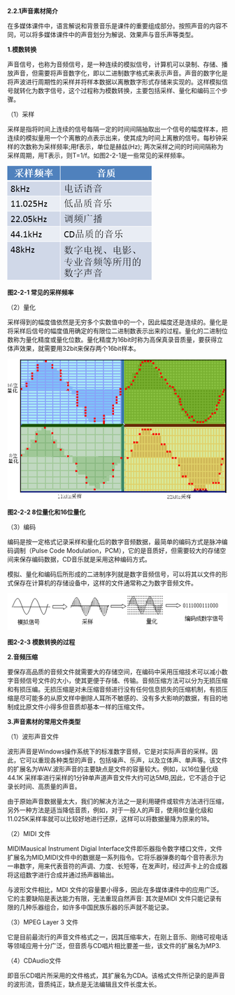 **2.2.1声音素材简介**

在多媒体课件中，语言解说和背景音乐是课件的重要组成部分。按照声音的内容不同，可以将多媒体课件中的声音划分为解说、效果声与音乐声等类型。

**1.模数转换**

声音信号，也称为音频信号，是一种连续的模拟信号，计算机可以录制、存储、播放声音，但需要将声音数字化，即以二进制数字格式来表示声音。声音的数字化是将声波进行周期性的采样并将样本数据以离散数字形式存储来实现的。这样模拟信号就转化为数字信号，这个过程称为模数转换，主要包括采样、量化和编码三个步骤。

（1）采样

采样是指将时间上连续的信号每隔一定的时间间隔抽取出一个信号的幅度样本，把连续的模拟量用一个个离散的点表示出来，使其成为时间上离散的信号。每秒钟采样的次数称为采样频率;用f表示，单位是赫兹\(Hz\); 两次采样之间的时间间隔称为采样周期，用T表示，则T=1/f。如图2-2-1是一些常见的采样频率。

![](/assets/2-2-1.png)

**图2-2-1 常见的采样频率**

（2）量化

采样得到的幅度值依然是无穷多个实数值中的一个，因此幅度还是连续的。量化是将采样后信号的幅度值用确定的有限位二进制数表示出来的过程。量化的二进制位数称为量化精度或量化位数。量化精度为16bit时称为高保真录音质量，要获得立体声效果，就需要用32bit来保存两个16bit样本。

![](/assets/2-2-2.png)

**图2-2-2  8位量化和16位量化**

（3）编码

编码是按一定格式记录采样和量化后的数字音频数据，最简单的编码方式是脉冲编码调制（Pulse Code Modulation，PCM），它的是音质好，但需要较大的存储空间来保存编码数据，CD音乐就是采用这种编码方式。

模拟、量化和编码后所形成的二进制序列就是数字音频信号，可以将其以文件的形式保存在计算机的存储设备中，这样的文件通常称之为数字音频文件。

![](/assets/2-2-3.png)

**图2-2-3   模数转换的过程**

**2.音频压缩**

要保存高品质的音频文件就需要大的存储空间，在编码中采用压缩技术可以减小数字音频信号文件的大小，使其更便于存储、传输。音频压缩方法可以分为无损压缩和有损压编。无损压缩是对未压缩音频进行没有任何信息损失的压缩机制，有损压缩是尽可能多的从原文样中删除人耳所不敏感的、没有多大影响的数据，有目的地制成比原文件小得多但音质却基本一样的压缩文件。

**3.声音素材的常用文件类型**

（1）波形声音文件

波形声音是Windows操作系统下的标准数字音频，它是对实际声音的采样。因此，它可以重现各种类型的声音，包括噪声、乐声，以及立体声、单声等。该文件的扩展名为WAV.波形声音的主要缺点是文件的容量较大。例如，以16位量化级44.1K 采样率进行采样的1分钟单声道声音文件大约可达5MB,因此，它不适合于记录长时间、高质量的声音。

由于原始声音数据量太大，我们的解决方法之一是利用硬件或软件方法进行压缩，另外一种方法是适当降低音质，例如，对于一般人的声音，使用8位量化级和11.025K采样率就可以比较好地进行还原，这样可以将数据量降为原来的18。

（2）MIDI 文件

MIDIMausical Instrument Digial Interface文件即乐器指令数字楼口文件，文件扩展名为MID,MIDI文件中的数据是一系列指令。它将乐器弹奏的每个音符表示为一串数字，用来代表音符的声调、力度、长短等，在发声时，经过声卡上的合成器将这组数字进行合成并通过扬声器输出。

与波形文件相比，MDI 文件的容量要小得多，因此在多媒体课件中的应用广泛。它的主要缺陷是表达能力有限，无法重现自然声音: 其次是MIDI 文件只能记录有限的几种乐器组合，如许多中国民族乐器的乐声就不能记录。

（3）MPEG Layer 3 文件

它是目前最流行的声音文件格式之一，因其压缩率大，在刚上音乐、刚络可视电话等领域应用十分广泛，但音质与CD唱片相比要差一些，该文件的扩展名为MP3.

（4）CDAudio文件

即音乐CD唱片所采用的文件格式，其扩展名为CDA。该格式文件所记录的是声音的波形流，音质纯正，缺点是无法编辑且文件长度太长。

